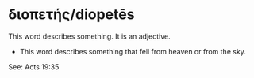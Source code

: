 # διοπετής/diopetēs
This word describes something. It is an adjective.

* This word describes something that fell from heaven or from the sky. 

See: Acts 19:35
